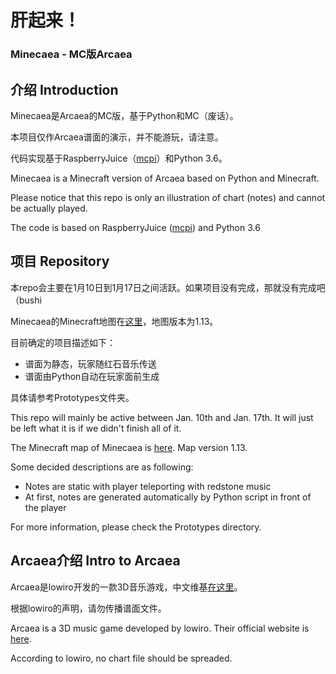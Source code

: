 # 肝起来！
### Minecaea - MC版Arcaea

## 介绍 Introduction
Minecaea是Arcaea的MC版，基于Python和MC（废话）。

本项目仅作Arcaea谱面的演示，并不能游玩，请注意。

代码实现基于RaspberryJuice（[mcpi](https://minecraft.gamepedia.com/Pi_Edition)）和Python 3.6。

Minecaea is a Minecraft version of Arcaea based on Python and Minecraft.

Please notice that this repo is only an illustration of chart (notes) and cannot be actually played.

The code is based on RaspberryJuice ([mcpi](https://minecraft.gamepedia.com/Pi_Edition)) and Python 3.6

## 项目 Repository
本repo会主要在1月10日到1月17日之间活跃。如果项目没有完成，那就没有完成吧（bushi

Minecaea的Minecraft地图在[这里](https://github.com/EnderKerman/Minecraft-Worlds/tree/master/Worlds/1.13_Minecaea)，地图版本为1.13。

目前确定的项目描述如下：
* 谱面为静态，玩家随红石音乐传送
* 谱面由Python自动在玩家面前生成

具体请参考Prototypes文件夹。

This repo will mainly be active between Jan. 10th and Jan. 17th. It will just be left what it is if we didn't finish all of it.

The Minecraft map of Minecaea is [here](https://github.com/EnderKerman/Minecraft-Worlds/tree/master/Worlds/1.13_Minecaea). Map version 1.13.

Some decided descriptions are as following:
* Notes are static with player teleporting with redstone music
* At first, notes are generated automatically by Python script in front of the player

For more information, please check the Prototypes directory.

## Arcaea介绍 Intro to Arcaea
Arcaea是lowiro开发的一款3D音乐游戏，中文维基[在这里](http://wiki.arcaea.cn/index.php/首页)。

根据lowiro的声明，请勿传播谱面文件。

Arcaea is a 3D music game developed by lowiro. Their official website is [here](https://arcaea.lowiro.com/en).

According to lowiro, no chart file should be spreaded.
